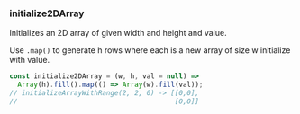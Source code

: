 ### initialize2DArray

Initializes an 2D array of given width and height and value.

Use `.map()` to generate h rows where each is a new array of size w initialize with value.

```js
const initialize2DArray = (w, h, val = null) => 
  Array(h).fill().map(() => Array(w).fill(val));
// initializeArrayWithRange(2, 2, 0) -> [[0,0], 
//                                       [0,0]]
```
